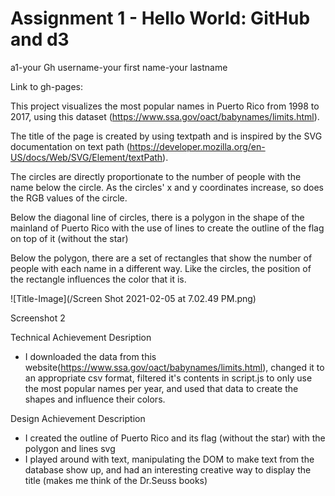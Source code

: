 Assignment 1 - Hello World: GitHub and d3  
===

a1-your Gh username-your first name-your lastname

Link to gh-pages: 

This project visualizes the most popular names in Puerto Rico from 1998 to 2017, using this dataset (https://www.ssa.gov/oact/babynames/limits.html). 

The title of the page is created by using textpath and is inspired by the SVG documentation on text path (https://developer.mozilla.org/en-US/docs/Web/SVG/Element/textPath). 

The circles are directly proportionate to the number of people with the name below the circle. As the circles' x and y coordinates increase, so does the RGB values of the circle. 

Below the diagonal line of circles, there is a polygon in the shape of the mainland of Puerto Rico with the use of lines to create the outline of the flag on top of it (without the star)

Below the polygon, there are a set of rectangles that show the number of people with each name in a different way. Like the circles, the position of the rectangle influences the color that it is. 

![Title-Image](/Screen Shot 2021-02-05 at 7.02.49 PM.png)

Screenshot 2

Technical Achievement Desription
- I downloaded the data from this website(https://www.ssa.gov/oact/babynames/limits.html), changed it to an appropriate csv format, filtered it's contents in script.js to only use the most popular names per year, and used that data to create the shapes and influence their colors. 

Design Achievement Description
- I created the outline of Puerto Rico and its flag (without the star) with the polygon and lines svg
- I played around with text, manipulating the DOM to make text from the database show up, and had an interesting creative way to display the title (makes me think of the Dr.Seuss books)


